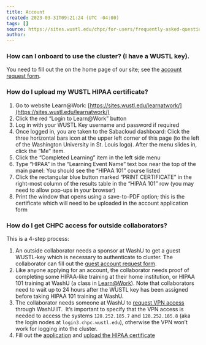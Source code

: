 ```yaml
---
title: Account
created: 2023-03-31T09:21:24 (UTC -04:00)
tags: []
source: https://sites.wustl.edu/chpc/for-users/frequently-asked-questions-faq/applying-user-account-2/
author:
---
```


### How can I onboard to use the cluster? (I have a WUSTL key).
You need to fill out the on the home page of our site; see the [account request form](https://sites.wustl.edu/chpc/).

### How do I upload my WUSTL HIPAA certificate?
1. Go to website Learn@Work: [https://sites.wustl.edu/learnatwork/](https://sites.wustl.edu/learnatwork/)
2. Click the red “Login to Learn@Work” button
3. Log in with your WUSTL Key username and password if required
4. Once logged in, you are taken to the Sabacloud dashboard:  Click the three horizontal bars icon at the upper left corner of this page (to the left of the Washington University in St. Louis logo). After the menu slides in, click the “Me” item.
5. Click the “Completed Learning” item in the left side menu
6. Type “HIPAA” in the “Learning Event Name” text box near the top of the main panel:  You should see the “HIPAA 101” course listed
7. Click the rectangular blue button marked “PRINT CERTIFICATE” in the right-most column of the results table in the “HIPAA 101” row (you may need to allow pop-ups in your browser)
8. Print the window that opens using a save-to-PDF option; this is the certificate which will need to be uploaded in the account application form

### How do I get CHPC access for outside collaborators?
This is a 4-step process:
1. An outside collaborator needs a sponsor at WashU to get a guest WUSTL-key which is necessary to authenticate to cluster. The collaborator can fill out the [guest account request form](https://connect.wustl.edu/guest/guestrequest/).
2. Like anyone applying for an account, the collaborator needs proof of completing some HIPAA-like training at their home institution, or HIPAA 101 training at WashU (a class in [Learn@Work](http://www.learnatwork.wustl.edu/)). Note that collaborators need to wait up to 24 hours after the WUSTL key has been assigned before taking HIPAA 101 training at WashU.
3. The collaborator needs someone at WashU to [request VPN access](https://wustl.service-now.com/sp?id=sc_cat_item&sys_id=5715eb474fa6fb8028a213701310c775&sysparm_category=e8249609dbb0d45c0b64ff00ba96195f&catalog_id=-1) through WashU IT.  It’s important to specify that the VPN access is needed to access the systems `128.252.185.7` and `128.252.185.8` (aka the login nodes at `login3.chpc.wustl.edu`), otherwise the VPN won’t work for logging into the cluster.
4. Fill out the [application](#how-can-i-onboard-to-use-the-cluster-i-have-a-wustl-key) and [upload the HIPAA certificate](#how-do-i-upload-my-hipaa-certificate)
